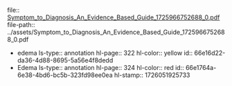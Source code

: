 file:: [Symptom_to_Diagnosis_An_Evidence_Based_Guide_1725966752688_0.pdf](../assets/Symptom_to_Diagnosis_An_Evidence_Based_Guide_1725966752688_0.pdf)
file-path:: ../assets/Symptom_to_Diagnosis_An_Evidence_Based_Guide_1725966752688_0.pdf

- edema
  ls-type:: annotation
  hl-page:: 322
  hl-color:: yellow
  id:: 66e16d22-da36-4d88-8695-5a56e4f8dedd
- Edema
  ls-type:: annotation
  hl-page:: 324
  hl-color:: red
  id:: 66e1764a-6e38-4bd6-bc5b-323fd98ee0ea
  hl-stamp:: 1726051925733